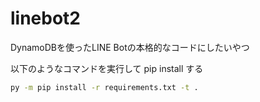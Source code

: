 # linebot2

DynamoDBを使ったLINE Botの本格的なコードにしたいやつ

以下のようなコマンドを実行して pip install する

```sh
py -m pip install -r requirements.txt -t .
```
